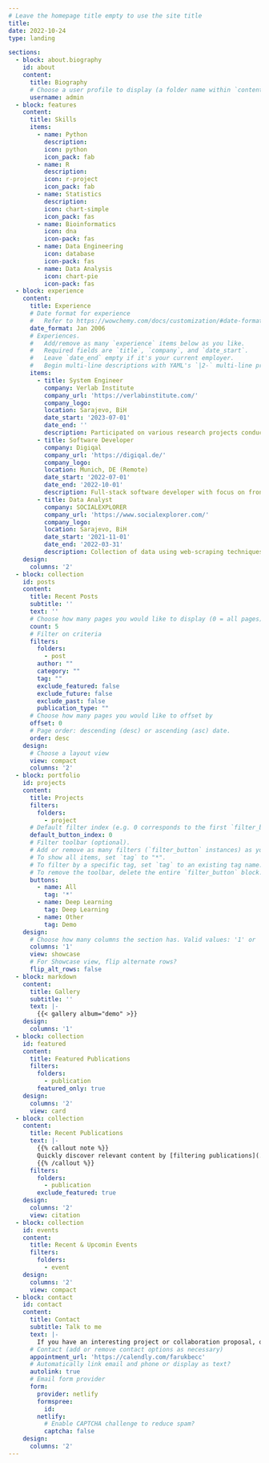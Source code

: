 ```yaml
---
# Leave the homepage title empty to use the site title
title:
date: 2022-10-24
type: landing

sections:
  - block: about.biography
    id: about
    content:
      title: Biography
      # Choose a user profile to display (a folder name within `content/authors/`)
      username: admin
  - block: features
    content:
      title: Skills
      items:
        - name: Python
          description:
          icon: python
          icon_pack: fab
        - name: R
          description: 
          icon: r-project
          icon_pack: fab
        - name: Statistics
          description:
          icon: chart-simple
          icon_pack: fas
        - name: Bioinformatics
          icon: dna
          icon-pack: fas
        - name: Data Engineering
          icon: database
          icon-pack: fas
        - name: Data Analysis
          icon: chart-pie
          icon-pack: fas
  - block: experience
    content:
      title: Experience
      # Date format for experience
      #   Refer to https://wowchemy.com/docs/customization/#date-format
      date_format: Jan 2006
      # Experiences.
      #   Add/remove as many `experience` items below as you like.
      #   Required fields are `title`, `company`, and `date_start`.
      #   Leave `date_end` empty if it's your current employer.
      #   Begin multi-line descriptions with YAML's `|2-` multi-line prefix.
      items:
        - title: System Engineer
          company: Verlab Institute
          company_url: 'https://verlabinstitute.com/'
          company_logo: 
          location: Sarajevo, BiH
          date_start: '2023-07-01'
          date_end: ''
          description: Participated on various research projects conducted at the institute in the field of bioinformatics and artificial intelligence. Worked on development of ML models, as well as development of REST API using Django, deploying the API and managing the development environment. Furthermore, I have worked on preparing research papers for publication.
        - title: Software Developer
          company: Digiqal
          company_url: 'https://digiqal.de/'
          company_logo: 
          location: Munich, DE (Remote)
          date_start: '2022-07-01'
          date_end: '2022-10-01'
          description: Full-stack software developer with focus on front-end development.
        - title: Data Analyst
          company: SOCIALEXPLORER
          company_url: 'https://www.socialexplorer.com/'
          company_logo: 
          location: Sarajevo, BiH
          date_start: '2021-11-01'
          date_end: '2022-03-31'
          description: Collection of data using web-scraping techniques, import, inspection, cleaning, transformation and validation of data.
    design:
      columns: '2'
  - block: collection
    id: posts
    content:
      title: Recent Posts
      subtitle: ''
      text: ''
      # Choose how many pages you would like to display (0 = all pages)
      count: 5
      # Filter on criteria
      filters:
        folders:
          - post
        author: ""
        category: ""
        tag: ""
        exclude_featured: false
        exclude_future: false
        exclude_past: false
        publication_type: ""
      # Choose how many pages you would like to offset by
      offset: 0
      # Page order: descending (desc) or ascending (asc) date.
      order: desc
    design:
      # Choose a layout view
      view: compact
      columns: '2'
  - block: portfolio
    id: projects
    content:
      title: Projects
      filters:
        folders:
          - project
      # Default filter index (e.g. 0 corresponds to the first `filter_button` instance below).
      default_button_index: 0
      # Filter toolbar (optional).
      # Add or remove as many filters (`filter_button` instances) as you like.
      # To show all items, set `tag` to "*".
      # To filter by a specific tag, set `tag` to an existing tag name.
      # To remove the toolbar, delete the entire `filter_button` block.
      buttons:
        - name: All
          tag: '*'
        - name: Deep Learning
          tag: Deep Learning
        - name: Other
          tag: Demo
    design:
      # Choose how many columns the section has. Valid values: '1' or '2'.
      columns: '1'
      view: showcase
      # For Showcase view, flip alternate rows?
      flip_alt_rows: false
  - block: markdown
    content:
      title: Gallery
      subtitle: ''
      text: |-
        {{< gallery album="demo" >}}
    design:
      columns: '1'
  - block: collection
    id: featured
    content:
      title: Featured Publications
      filters:
        folders:
          - publication
        featured_only: true
    design:
      columns: '2'
      view: card
  - block: collection
    content:
      title: Recent Publications
      text: |-
        {{% callout note %}}
        Quickly discover relevant content by [filtering publications](./publication/).
        {{% /callout %}}
      filters:
        folders:
          - publication
        exclude_featured: true
    design:
      columns: '2'
      view: citation
  - block: collection
    id: events
    content:
      title: Recent & Upcomin Events
      filters:
        folders:
          - event
    design:
      columns: '2'
      view: compact
  - block: contact
    id: contact
    content:
      title: Contact
      subtitle: Talk to me
      text: |-
        If you have an interesting project or collaboration proposal, or if you would just like to chat, feel free to send me a message or make an appointment.
      # Contact (add or remove contact options as necessary)
      appointment_url: 'https://calendly.com/farukbecc'
      # Automatically link email and phone or display as text?
      autolink: true
      # Email form provider
      form:
        provider: netlify
        formspree:
          id:
        netlify:
          # Enable CAPTCHA challenge to reduce spam?
          captcha: false
    design:
      columns: '2'
---
```

